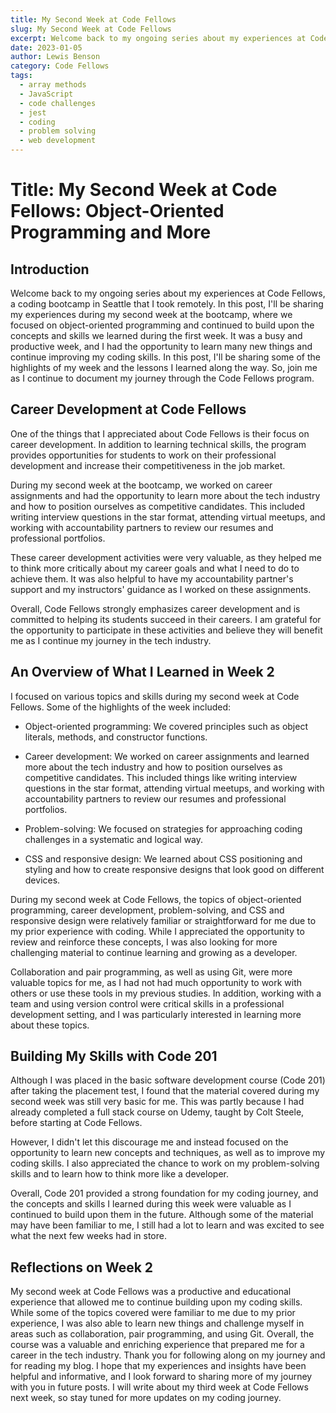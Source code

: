 ```yaml
---
title: My Second Week at Code Fellows
slug: My Second Week at Code Fellows
excerpt: Welcome back to my ongoing series about my experiences at Code Fellows, a coding bootcamp in Seattle that I took remotely. In this post, I'll be sharing my experiences during my second week at the bootcamp...
date: 2023-01-05
author: Lewis Benson
category: Code Fellows
tags:
  - array methods
  - JavaScript
  - code challenges
  - jest
  - coding
  - problem solving
  - web development
---
```


<!-- @format -->

# Title: My Second Week at Code Fellows: Object-Oriented Programming and More

## Introduction

Welcome back to my ongoing series about my experiences at Code Fellows, a coding bootcamp in Seattle that I took remotely. In this post, I'll be sharing my experiences during my second week at the bootcamp, where we focused on object-oriented programming and continued to build upon the concepts and skills we learned during the first week. It was a busy and productive week, and I had the opportunity to learn many new things and continue improving my coding skills. In this post, I'll be sharing some of the highlights of my week and the lessons I learned along the way. So, join me as I continue to document my journey through the Code Fellows program.

## Career Development at Code Fellows

One of the things that I appreciated about Code Fellows is their focus on career development. In addition to learning technical skills, the program provides opportunities for students to work on their professional development and increase their competitiveness in the job market.

During my second week at the bootcamp, we worked on career assignments and had the opportunity to learn more about the tech industry and how to position ourselves as competitive candidates. This included writing interview questions in the star format, attending virtual meetups, and working with accountability partners to review our resumes and professional portfolios.

These career development activities were very valuable, as they helped me to think more critically about my career goals and what I need to do to achieve them. It was also helpful to have my accountability partner's support and my instructors' guidance as I worked on these assignments.

Overall, Code Fellows strongly emphasizes career development and is committed to helping its students succeed in their careers. I am grateful for the opportunity to participate in these activities and believe they will benefit me as I continue my journey in the tech industry.

## An Overview of What I Learned in Week 2

I focused on various topics and skills during my second week at Code Fellows. Some of the highlights of the week included:

- Object-oriented programming: We covered principles such as object literals, methods, and constructor functions.

- Career development: We worked on career assignments and learned more about the tech industry and how to position ourselves as competitive candidates. This included things like writing interview questions in the star format, attending virtual meetups, and working with accountability partners to review our resumes and professional portfolios.

- Problem-solving: We focused on strategies for approaching coding challenges in a systematic and logical way.

- CSS and responsive design: We learned about CSS positioning and styling and how to create responsive designs that look good on different devices.

During my second week at Code Fellows, the topics of object-oriented programming, career development, problem-solving, and CSS and responsive design were relatively familiar or straightforward for me due to my prior experience with coding. While I appreciated the opportunity to review and reinforce these concepts, I was also looking for more challenging material to continue learning and growing as a developer.

Collaboration and pair programming, as well as using Git, were more valuable topics for me, as I had not had much opportunity to work with others or use these tools in my previous studies. In addition, working with a team and using version control were critical skills in a professional development setting, and I was particularly interested in learning more about these topics.

## Building My Skills with Code 201

Although I was placed in the basic software development course (Code 201) after taking the placement test, I found that the material covered during my second week was still very basic for me. This was partly because I had already completed a full stack course on Udemy, taught by Colt Steele, before starting at Code Fellows.

However, I didn't let this discourage me and instead focused on the opportunity to learn new concepts and techniques, as well as to improve my coding skills. I also appreciated the chance to work on my problem-solving skills and to learn how to think more like a developer.

Overall, Code 201 provided a strong foundation for my coding journey, and the concepts and skills I learned during this week were valuable as I continued to build upon them in the future. Although some of the material may have been familiar to me, I still had a lot to learn and was excited to see what the next few weeks had in store.

## Reflections on Week 2

My second week at Code Fellows was a productive and educational experience that allowed me to continue building upon my coding skills. While some of the topics covered were familiar to me due to my prior experience, I was also able to learn new things and challenge myself in areas such as collaboration, pair programming, and using Git. Overall, the course was a valuable and enriching experience that prepared me for a career in the tech industry. Thank you for following along on my journey and for reading my blog. I hope that my experiences and insights have been helpful and informative, and I look forward to sharing more of my journey with you in future posts. I will write about my third week at Code Fellows next week, so stay tuned for more updates on my coding journey.

